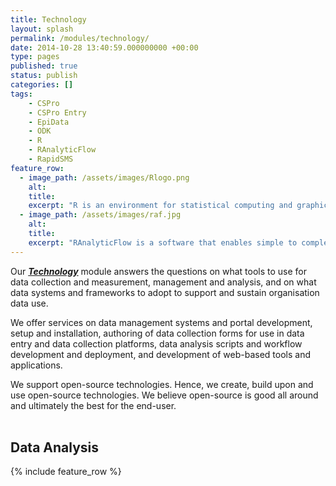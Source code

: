 ```yaml
---
title: Technology
layout: splash
permalink: /modules/technology/
date: 2014-10-28 13:40:59.000000000 +00:00
type: pages
published: true
status: publish
categories: []
tags:
    - CSPro
    - CSPro Entry
    - EpiData
    - ODK
    - R
    - RAnalyticFlow
    - RapidSMS
feature_row:
  - image_path: /assets/images/Rlogo.png
    alt:
    title:
    excerpt: "R is an environment for statistical computing and graphics. It is an integrated suite of software facilities for data manipulation, calculation and graphical display. It is called a software “environment” to characterise it as a fully planned and coherent system, rather than an incremental accretion of very specific and inflexible tools, as is frequently the case with other data analysis software. R is available as Free Software under the terms of the Free Software Foundation’s GNU General Public License in source code form. It compiles and runs on a wide variety of UNIX platforms and similar systems (including FreeBSD and Linux), Windows and MacOS."
  - image_path: /assets/images/raf.jpg
    alt:
    title:
    excerpt: "RAnalyticFlow is a software that enables simple to complex data analysis through the drawing of analysis flowcharts. The key advantage of the use of analysis flowcharts is the effective sharing of the data analysis processes in multi-user or multi-developer or team collaboration contexts. RAnalyticFlow is one of a number of integrated / interactive development environment (IDE) for R. An IDE is a software application that provides comprehensive facilities to computer programmers for software development. The RAnalyticFlow software is developed and made available without charge for any purpose by ef-prime, Inc."
---
```


Our ***[Technology](https://validmeasures.github.io/modules/technology/)*** module answers the questions on what tools to use for data collection and measurement, management and analysis, and on what data systems and frameworks to adopt to support and sustain organisation data use.

We offer services on data management systems and portal development, setup and installation, authoring of data collection forms for use in data entry and data collection platforms, data analysis scripts and workflow development and deployment, and development of web-based tools and applications.

We support open-source technologies. Hence, we create, build upon and use open-source technologies. We believe open-source is good all around and ultimately the best for the end-user.
<br/>
<br/>

## Data Analysis

{% include feature_row %}